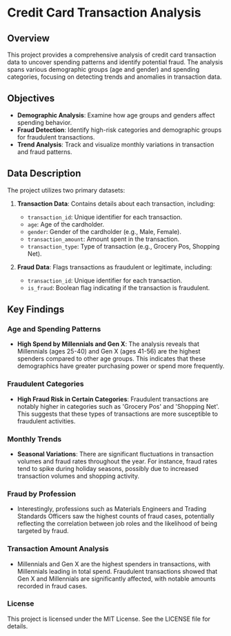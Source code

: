 # Credit Card Transaction Analysis

## Overview

This project provides a comprehensive analysis of credit card transaction data to uncover spending patterns and identify potential fraud. The analysis spans various demographic groups (age and gender) and spending categories, focusing on detecting trends and anomalies in transaction data.

## Objectives

- **Demographic Analysis**: Examine how age groups and genders affect spending behavior.
- **Fraud Detection**: Identify high-risk categories and demographic groups for fraudulent transactions.
- **Trend Analysis**: Track and visualize monthly variations in transaction and fraud patterns.

## Data Description

The project utilizes two primary datasets:

1. **Transaction Data**: Contains details about each transaction, including:
   - `transaction_id`: Unique identifier for each transaction.
   - `age`: Age of the cardholder.
   - `gender`: Gender of the cardholder (e.g., Male, Female).
   - `transaction_amount`: Amount spent in the transaction.
   - `transaction_type`: Type of transaction (e.g., Grocery Pos, Shopping Net).

2. **Fraud Data**: Flags transactions as fraudulent or legitimate, including:
   - `transaction_id`: Unique identifier for each transaction.
   - `is_fraud`: Boolean flag indicating if the transaction is fraudulent.

## Key Findings

### Age and Spending Patterns
- **High Spend by Millennials and Gen X**: The analysis reveals that Millennials (ages 25-40) and Gen X (ages 41-56) are the highest spenders compared to other age groups. This indicates that these demographics have greater purchasing power or spend more frequently.

### Fraudulent Categories
- **High Fraud Risk in Certain Categories**: Fraudulent transactions are notably higher in categories such as 'Grocery Pos' and 'Shopping Net'. This suggests that these types of transactions are more susceptible to fraudulent activities.

### Monthly Trends
- **Seasonal Variations**: There are significant fluctuations in transaction volumes and fraud rates throughout the year. For instance, fraud rates tend to spike during holiday seasons, possibly due to increased transaction volumes and shopping activity.

### Fraud by Profession
- Interestingly, professions such as Materials Engineers and Trading Standards Officers saw the highest counts of fraud cases, potentially reflecting the correlation between job roles and the likelihood of being targeted by fraud.

### Transaction Amount Analysis
- Millennials and Gen X are the highest spenders in transactions, with Millennials leading in total spend.
Fraudulent transactions showed that Gen X and Millennials are significantly affected, with notable amounts recorded in fraud cases.

### License
This project is licensed under the MIT License. See the LICENSE file for details.
